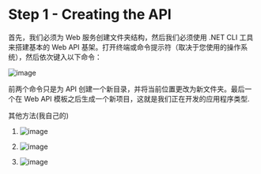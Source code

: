 # Step 1 - Creating the API

首先，我们必须为 Web 服务创建文件夹结构，然后我们必须使用 .NET CLI 工具来搭建基本的 Web API 基架。打开终端或命令提示符（取决于您使用的操作系统），然后依次键入以下命令：

![image](https://user-images.githubusercontent.com/117897416/203065305-48cab883-8758-413d-a824-80e5ad63fcb8.png)

前两个命令只是为 API 创建一个新目录，并将当前位置更改为新文件夹。最后一个在 Web API 模板之后生成一个新项目，这就是我们正在开发的应用程序类型.

其他方法(我自己的)

1. ![image](https://user-images.githubusercontent.com/117897416/203065488-5097ea84-412a-43d3-9a47-4a101c0a59f0.png)

2. ![image](https://user-images.githubusercontent.com/117897416/203065528-a91fb24e-a04d-4bf1-af13-b107c2594c13.png)

3. ![image](https://user-images.githubusercontent.com/117897416/203065655-97d9e31e-b989-42d8-9500-f611db317f5a.png)


